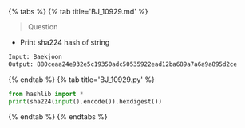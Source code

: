 {% tabs %}
{% tab title='BJ_10929.md' %}

> Question

* Print sha224 hash of string

```txt
Input: Baekjoon
Output: 880ceaa24e932e5c19350adc50535922ead12ba689a7a6a9a895d2ce
```

{% endtab %}
{% tab title='BJ_10929.py' %}

```py
from hashlib import *
print(sha224(input().encode()).hexdigest())
```

{% endtab %}
{% endtabs %}
